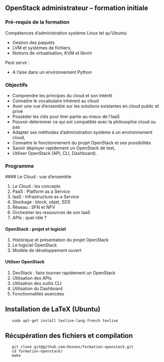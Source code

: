 ## OpenStack administrateur – formation initiale

### Pré-requis de la formation

Compétences d’administration système Linux tel qu’Ubuntu

* Gestion des paquets
* LVM et systèmes de fichiers,
* Notions de virtualisation, KVM et libvirt

Peut servir :

* A l’aise dans un environnement Python

### Objectifs

* Comprendre les principes du cloud et son intérêt
* Connaitre le vocabulaire inhérent au cloud
* Avoir une vue d’ensemble sur les solutions existantes en cloud public et privé
* Posséder les clés pour tirer partie au mieux de l’IaaS
* Pouvoir déterminer ce qui est compatible avec la philosophie cloud ou pas
* Adapter ses méthodes d’administration système à un environnement cloud,
* Connaitre le fonctionnement du projet OpenStack et ses possibilités
* Savoir déployer rapidement un OpenStack de test,
* Utiliser OpenStack (API, CLI, Dashboard).

### Programme

#### Le Cloud : vue d’ensemble 

1. Le Cloud : les concepts 
2. PaaS : Platform as a Service 
3. IaaS : Infrastructure as a Service 
4. Stockage : block, objet, SDS 
5. Réseau : SFN et NFV
6. Orchestrer les ressources de son IaaS 
7. APIs : quel rôle ?

#### OpenStack : projet et logiciel

1. Historique et présentation du projet OpenStack
2. Le logiciel OpenStack 
3. Modèle de développement ouvert

#### Utiliser OpenStack

1. DevStack : faire tourner rapidement un OpenStack
2. Utilisation des APIs
3. Utilisation des outils CLI
4. Utilisation du Dashboard
5. Fonctionnalités avancées


Installation de LaTeX (Ubuntu)
------------------------------

       sudo apt-get install texlive-lang-french texlive


Récupération des fichiers et compilation
----------------------------------------

       git clone git@github.com:Osones/formation-openstack.git
       cd formation-openstack/
       make
       



